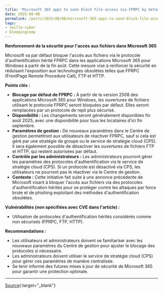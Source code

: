 ```yaml
---
title: 'Microsoft 365 apps to soon block file access via FPRPC by default'
date: 2025-08-08
permalink: /posts/2025/08/08/microsoft-365-apps-to-soon-block-file-access-via-fprpc-by-default/
tags:
- veille-cyber
- bleepingcomp
---
```

**Renforcement de la sécurité pour l'accès aux fichiers dans Microsoft 365**

Microsoft va par défaut bloquer l'accès aux fichiers via le protocole d'authentification hérité FPRPC dans les applications Microsoft 365 pour Windows à partir de la fin août. Cette mesure vise à renforcer la sécurité en réduisant l'exposition aux technologies obsolètes telles que FPRPC (FrontPage Remote Procedure Call), FTP et HTTP.

**Points clés :**

*   **Blocage par défaut de FPRPC :** À partir de la version 2508 des applications Microsoft 365 pour Windows, les ouvertures de fichiers utilisant le protocole FPRPC seront bloquées par défaut. Elles seront remplacées par un protocole de repli plus sécurisé.
*   **Disponibilité :** Les changements seront généralement disponibles fin août 2025, avec une disponibilité pour tous les locataires d'ici fin septembre.
*   **Paramètres de gestion :** De nouveaux paramètres dans le Centre de gestion permettront aux utilisateurs de réactiver FPRPC, sauf si cela est géré par une stratégie de groupe ou le service de stratégie cloud (CPS). Il sera également possible de désactiver les ouvertures de fichiers FTP et HTTP, qui restent autorisées par défaut.
*   **Contrôle par les administrateurs :** Les administrateurs pourront gérer les paramètres des protocoles d'authentification via le service de stratégie cloud (CPS). Si un protocole est désactivé via CPS, les utilisateurs ne pourront pas le réactiver via le Centre de gestion.
*   **Contexte :** Cette initiative fait suite à une annonce précédente de Microsoft visant à bloquer l'accès aux fichiers via des protocoles d'authentification hérités pour se protéger contre les attaques par force brute et de phishing exploitant des méthodes d'authentification obsolètes.

**Vulnérabilités (non spécifiées avec CVE dans l'article) :**

*   Utilisation de protocoles d'authentification hérités considérés comme non sécurisés (FPRPC, FTP, HTTP).

**Recommandations :**

*   Les utilisateurs et administrateurs doivent se familiariser avec les nouveaux paramètres du Centre de gestion pour ajuster le blocage des protocoles si nécessaire.
*   Les administrateurs doivent utiliser le service de stratégie cloud (CPS) pour gérer ces paramètres de manière centralisée.
*   Se tenir informé des futures mises à jour de sécurité de Microsoft 365 pour garantir une protection optimale.

---
[Source](https://www.bleepingcomputer.com/news/security/microsoft-365-apps-to-soon-block-file-access-via-insecure-fprpc-legacy-auth-protocol-by-default/){:target="_blank"}
